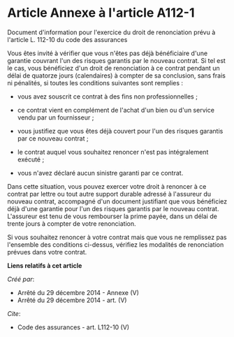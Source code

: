 # Article Annexe à l'article A112-1

Document d'information pour l'exercice du droit de renonciation prévu à l'article L. 112-10 du code des assurances

Vous êtes invité à vérifier que vous n'êtes pas déjà bénéficiaire d'une garantie couvrant l'un des risques garantis par le
nouveau contrat. Si tel est le cas, vous bénéficiez d'un droit de renonciation à ce contrat pendant un délai de quatorze
jours (calendaires) à compter de sa conclusion, sans frais ni pénalités, si toutes les conditions suivantes sont remplies :

- vous avez souscrit ce contrat à des fins non professionnelles ;

- ce contrat vient en complément de l'achat d'un bien ou d'un service vendu par un fournisseur ;

- vous justifiez que vous êtes déjà couvert pour l'un des risques garantis par ce nouveau contrat ;

- le contrat auquel vous souhaitez renoncer n'est pas intégralement exécuté ;

- vous n'avez déclaré aucun sinistre garanti par ce contrat. 

Dans cette situation, vous pouvez exercer votre droit à renoncer à ce contrat par lettre ou tout autre support durable
adressé à l'assureur du nouveau contrat, accompagné d'un document justifiant que vous bénéficiez déjà d'une garantie pour
l'un des risques garantis par le nouveau contrat. L'assureur est tenu de vous rembourser la prime payée, dans un délai de
trente jours à compter de votre renonciation. 

Si vous souhaitez renoncer à votre contrat mais que vous ne remplissez pas l'ensemble des conditions ci-dessus, vérifiez les
modalités de renonciation prévues dans votre contrat.

**Liens relatifs à cet article**

_Créé par_:

  - Arrêté du 29 décembre 2014 -  Annexe (V)
  - Arrêté du 29 décembre 2014 - art. (V)

_Cite_:

  - Code des assurances - art. L112-10 (V)
